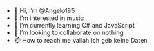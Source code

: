 - 👋 Hi, I’m @Angelo195
- 👀 I’m interested in music
- 🌱 I’m currently learning C# and JavaScript
- 💞️ I’m looking to collaborate on nothing
- 📫 How to reach me vallah ich geb keine Daten

<!---
Angelo195/Angelo195 is a ✨ special ✨ repository because its `README.md` (this file) appears on your GitHub profile.
You can click the Preview link to take a look at your changes.
--->
